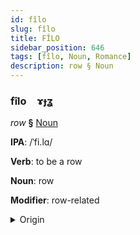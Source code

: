 ```yaml
---
id: fîlo
slug: fîlo
title: FÎLO
sidebar_position: 646
tags: [fîlo, Noun, Romance]
description: row § Noun
---
```


### fîlo&emsp;<span kind="abugida">ɤɟʓ</span>

*row* **§** [Noun](../../tags/Noun)

**IPA**: /ˈfi.lɑ/

**Verb**: to be a row

**Noun**: row

**Modifier**: row-related

<details>
    <summary>Origin</summary>
    Italian fila /ˈfi.la/<br/>
    <em>Romance Language Family</em>
</details>